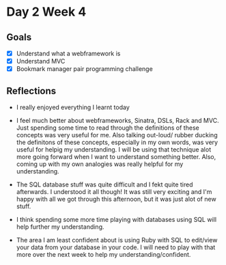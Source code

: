 # Day 2 Week 4 

## Goals 

* [x] Understand what a webframework is 
* [x] Understand MVC 
* [x] Bookmark manager pair programming challenge

## Reflections

* I really enjoyed everything I learnt today 

* I feel much better about webframeworks, Sinatra, DSLs, Rack and MVC. Just spending some time to read through the definitions of these concepts was very useful for me. Also talking out-loud/ rubber ducking the definitons of these concepts, especially in my own words, was very useful for helpig my understanding. I will be using that technique alot more going forward when I want to understand something better. Also, coming up with my own analogies was really helpful for my understanding. 

* The SQL database stuff was quite difficult and I fekt quite tired afterwards. I understood it all though! It was still very exciting and I'm happy with all we got through this afternoon, but it was just alot of new stuff. 

* I think spending some more time playing with databases using SQL will help further my understanding.

* The area I am least confident about is using Ruby with SQL to edit/view your data from your database in your code. I will need to play with that more over the next week to help my understanding/confident. 
